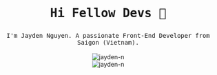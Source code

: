 # <samp> <p align="center">Hi Fellow Devs :wave:</p> </samp>


<p align="center">
  <samp>
    I'm Jayden Nguyen. A passionate Front-End Developer from Saigon (Vietnam).
  </samp>
  <br/>
  <br/>
  <img  src="https://github-readme-stats.vercel.app/api?username=jayden-n&show_icons=true&theme=tokyonight&count_private=true&include_all_commits=true&hide=stars&custom_title=My%20GitHub%20Stats" alt="jayden-n"></img> <br>
  <img  src="https://github-readme-streak-stats.herokuapp.com/?user=jayden-n&theme=tokyonight" alt="jayden-n" />
</p>



